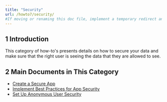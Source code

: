 ```yaml
---
title: "Security"
url: /howto7/security/
#If moving or renaming this doc file, implement a temporary redirect and let the respective team know they should update the URL in the product. See Mapping to Products for more details.
---
```


## 1 Introduction

This category of how-to's presents details on how to secure your data and make sure that the right user is seeing the data that they are allowed to see.

## 2 Main Documents in This Category

* [Create a Secure App](create-a-secure-app)
* [Implement Best Practices for App Security](best-practices-security)
* [Set Up Anonymous User Security](set-up-anonymous-user-security)
